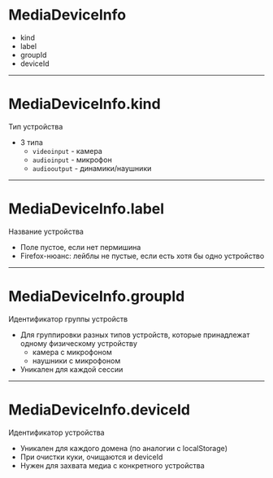 # MediaDeviceInfo

<div class="list">

<v-clicks depth="2">

- kind
- label
- groupId
- deviceId

</v-clicks>

</div>

<style>
.slidev-layout .list li {
  @apply text-xl;
}
</style>

---

# MediaDeviceInfo.kind

Тип устройства

<v-clicks depth="2">

- 3 типа
  - `videoinput` - камера
  - `audioinput` - микрофон
  - `audiooutput` - динамики/наушники

</v-clicks>

---

# MediaDeviceInfo.label

Название устройства

- Поле пустое, если нет пермишина
- Firefox-нюанс: лейблы не пустые, если есть хотя бы одно устройство

<!--
Переделать фаерфокс нюанс в акцент блок
-->

---

# MediaDeviceInfo.groupId

Идентификатор группы устройств

<v-clicks depth="2"> 

- Для группировки разных типов устройств, которые принадлежат одному физическому устройству
  - камера с микрофоном
  - наушники с микрофоном
- Уникален для каждой сессии

</v-clicks>

---

# MediaDeviceInfo.deviceId

Идентификатор устройства

<v-clicks>

- Уникален для каждого домена (по аналогии с localStorage)
- При очистки куки, очищаются и deviceId
- Нужен для захвата медиа с конкретного устройства

</v-clicks>
